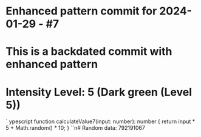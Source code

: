 ﻿# Enhanced pattern commit for 2024-01-29 - #7
# This is a backdated commit with enhanced pattern
# Intensity Level: 5 (Dark green (Level 5))
`	ypescript
function calculateValue7(input: number): number {
    return input * 5 + Math.random() * 10;
}
``n# Random data: 792191067

